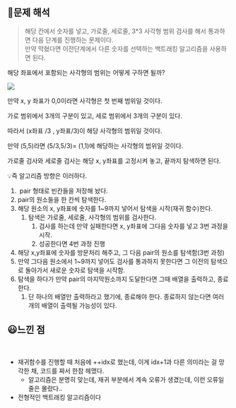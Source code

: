 ## 🔎문제 해석

> 해당 칸에서 숫자를 넣고, 가로줄, 세로줄, 3\*3 사각형 범위 검사를 해서 통과하면 다음 단계를 진행하는 문제이다.  
> 만약 막혔다면 이전단계에서 다른 숫자를 선택하는 백트래킹 알고리즘을 사용하면 된다.

해당 좌표에서 포함되는 사각형의 범위는 어떻게 구하면 될까?


![](https://blog.kakaocdn.net/dn/bfr2rI/btr4ykNuws3/rzeRVhro48tL96s51hGhzk/img.png)



만약 x, y 좌표가 0,0이라면 사각형은 첫 번째 범위일 것이다.

가로 범위에서 3개의 구분이 있고, 세로 범위에서 3개의 구분이 있다.

따라서 (x좌표 /3 , y좌표/3)이 해당 사각형의 범위일 것이다.

만약 (5,5)라면 (5/3,5/3)= (1,1)에 해당하는 사각형의 범위일 것이다.

가로줄 검사와 세로줄 검사는 해당 x, y좌표를 고정시켜 놓고, 끝까지 탐색하면 된다.

💡즉 알고리즘 방향은 이러하다.

1.   pair 형태로 빈칸들을 저장해 놨다.
2.  pair의 원소들을 한 칸씩 탐색한다.
3.  해당 원소의 x, y좌표에 숫자를 1~9까지 넣어서 탐색을 시작(재귀 함수)한다.
    1.  탐색은 가로줄, 세로줄, 사각형의 범위를 검사한다.
        1.  검사를 하는데 만약 실패한다면 x, y좌표에 그다음 숫자를 넣고 3번 과정을 시작.
        2.  성공한다면 4번 과정 진행
4.  해당 x,y좌표에 숫자를 방문처리 해주고, 그 다음 pair의 원소를 탐색함(3번 과정)
5.  만약 그다음 원소에서 1~9까지 넣어도 검사를 통과하지 못한다면 그 이전의 탐색으로 돌아가서 새로운 숫자로 탐색을 시작함.
6.  탐색을 하다가 만약 pair의 마지막원소까지 도달한다면 그때 배열을 출력하고, 종료한다.
    1.  단 하나의 배열만 출력하라고 했기에, 종료해야 한다. 종료하지 않는다면 여러 개의 배열이 출력될 가능성이 있다.

## 😃느낀 점
​
-   재귀함수를 진행할 때 처음에 ++idx로 했는데, 이게 idx+1과 다른 의미라는 걸 망각한 채, 코드를 짜서 한참 헤맸다.
    -   알고리즘은 분명히 맞는데, 재귀 부분에서 계속 오류가 생겼는데, 이런 오류일 줄은 몰랐다..
-   전형적인 백트래킹 알고리즘이다

